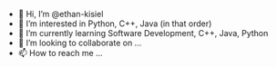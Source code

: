 - 👋 Hi, I’m @ethan-kisiel
- 👀 I’m interested in Python, C++, Java (in that order)
- 🌱 I’m currently learning Software Development, C++, Java, Python
- 💞️ I’m looking to collaborate on ...
- 📫 How to reach me ...

<!---
ethan-kisiel/ethan-kisiel is a ✨ special ✨ repository because its `README.md` (this file) appears on your GitHub profile.
You can click the Preview link to take a look at your changes.
--->
